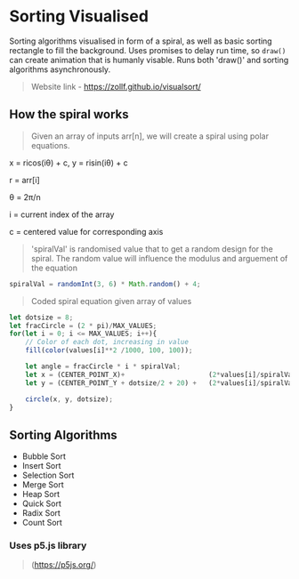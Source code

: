 # Sorting Visualised
Sorting algorithms visualised in form of a spiral, as well as basic sorting rectangle to fill the background. 
Uses promises to delay run time, so `draw()` can create animation that is humanly visable. Runs both 'draw()' and sorting algorithms asynchronously.

> Website link - https://zollf.github.io/visualsort/

## How the spiral works
> Given an array of inputs arr[n], we will create a spiral using polar equations.

x = ricos(iθ) + c, y = risin(iθ) + c

r = arr[i]

θ = 2π/n 

i = current index of the array

c = centered value for corresponding axis

> 'spiralVal' is randomised value that to get a random design for the spiral. The random value will influence the modulus and arguement of the equation
```js
spiralVal = randomInt(3, 6) * Math.random() + 4;
```
> Coded spiral equation given array of values
```js
let dotsize = 8;
let fracCircle = (2 * pi)/MAX_VALUES;
for(let i = 0; i <= MAX_VALUES; i++){
    // Color of each dot, increasing in value
    fill(color(values[i]**2 /1000, 100, 100));

    let angle = fracCircle * i * spiralVal;
    let x = (CENTER_POINT_X)+                     (2*values[i]/spiralVal * Math.cos(angle));  
    let y = (CENTER_POINT_Y + dotsize/2 + 20) +   (2*values[i]/spiralVal * Math.sin(angle));

    circle(x, y, dotsize);
}
```

## Sorting Algorithms
- Bubble Sort
- Insert Sort
- Selection Sort
- Merge Sort
- Heap Sort
- Quick Sort
- Radix Sort
- Count Sort

### Uses p5.js library
> (https://p5js.org/)


